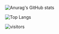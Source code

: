 ![Anurag's GitHub stats](https://github-readme-stats.vercel.app/api?username=lijianru&show_icons=true?count_private=true)

![Top Langs](https://github-readme-stats.vercel.app/api/top-langs/?username=lijianru)

![visitors](https://visitor-badge.glitch.me/badge?page_id=lijianru)

